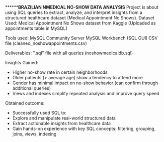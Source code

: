************************************************************BRAZILIAN NMEDICAL NO-SHOW DATA ANALYSIS******************************************************
Project is about using SQL queries to extract, analyze, and interpret insights from a structured healthcare dataset (Medical Appointment No Shows).
Dataset Used:
Medical Appointment No Shows dataset from Kaggle (Uploaded as appointments table in MySQL)

Tools used:
MySQL Community Server
MySQL Workbench (SQL GUI)
CSV file (cleaned_noshowappointments.csv)

Deliverables:
".sql" file with all queries (noshowmedicaldb.sql)

Insights Gained:
* Higher no-show rate in certain neighborhoods
* Older patients (> average age) show a tendency to attend more
* Gender has minimal impact on no-show behavior (can confirm through additional queries)
* Views and indexes simplify repeated analysis and improve query speed

Obtained outcome:
* Successfully used SQL to:
* Explore and manipulate real-world structured data
* Extract actionable insights from healthcare data
* Gain hands-on experience with key SQL concepts: filtering, grouping, joins, views, indexing
  
